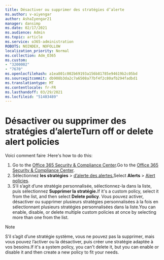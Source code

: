 ```yaml
---
title: Désactiver ou supprimer des stratégies d’alerte
ms.author: v-aiyengar
author: AshaIyengar21
manager: dansimp
ms.date: 02/17/2021
ms.audience: Admin
ms.topic: article
ms.service: o365-administration
ROBOTS: NOINDEX, NOFOLLOW
localization_priority: Normal
ms.collection: Adm_O365
ms.custom:
- "3200002"
- "7670"
ms.openlocfilehash: a1ea801c002b69193a156b81785e94619b2c05bd
ms.sourcegitcommit: db908b3da2c7a6508a77bf4f2c80afb294fadbd1
ms.translationtype: MT
ms.contentlocale: fr-FR
ms.lasthandoff: 03/29/2021
ms.locfileid: "51403489"
---
```

# <a name="turn-off-or-delete-alert-policies"></a><span data-ttu-id="d4958-102">Désactiver ou supprimer des stratégies d’alerte</span><span class="sxs-lookup"><span data-stu-id="d4958-102">Turn off or delete alert policies</span></span>

<span data-ttu-id="d4958-103">Voici comment faire :</span><span class="sxs-lookup"><span data-stu-id="d4958-103">Here's how to do this:</span></span>

1. <span data-ttu-id="d4958-104">Go to the [Office 365 Security & Compliance Center](https://go.microsoft.com/fwlink/p/?linkid=2077143).</span><span class="sxs-lookup"><span data-stu-id="d4958-104">Go to the [Office 365 Security & Compliance Center](https://go.microsoft.com/fwlink/p/?linkid=2077143).</span></span>
1. <span data-ttu-id="d4958-105">Sélectionnez **les stratégies**  >  [d’alerte des alertes.](https://go.microsoft.com/fwlink/?linkid=2103208)</span><span class="sxs-lookup"><span data-stu-id="d4958-105">Select **Alerts** > [Alert policies](https://go.microsoft.com/fwlink/?linkid=2103208).</span></span>
1. <span data-ttu-id="d4958-106">S’il s’agit d’une stratégie personnalisée, sélectionnez-la dans la liste, puis sélectionnez **Supprimer la stratégie.**</span><span class="sxs-lookup"><span data-stu-id="d4958-106">If it's a custom policy, select it from the list, and then select **Delete policy**.</span></span> <span data-ttu-id="d4958-107">Vous pouvez activer, désactiver ou supprimer plusieurs stratégies personnalisées à la fois en sélectionnant plusieurs stratégies personnalisées dans la liste.</span><span class="sxs-lookup"><span data-stu-id="d4958-107">You can enable, disable, or delete multiple custom policies at once by selecting more than one from the list.</span></span>

> [!NOTE]
> <span data-ttu-id="d4958-108">S’il s’agit d’une stratégie système, vous ne pouvez pas la supprimer, mais vous pouvez l’activer ou la désactiver, puis créer une stratégie adaptée à vos besoins.</span><span class="sxs-lookup"><span data-stu-id="d4958-108">If it's a system policy, you can't delete it, but you can enable or disable it and then create a new policy to fit your needs.</span></span>
